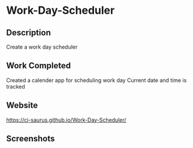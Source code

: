 # Work-Day-Scheduler

## Description

Create a work day scheduler

## Work Completed

Created a calender app for scheduling work day
Current date and time is tracked


## Website

https://cj-saurus.github.io/Work-Day-Scheduler/

## Screenshots